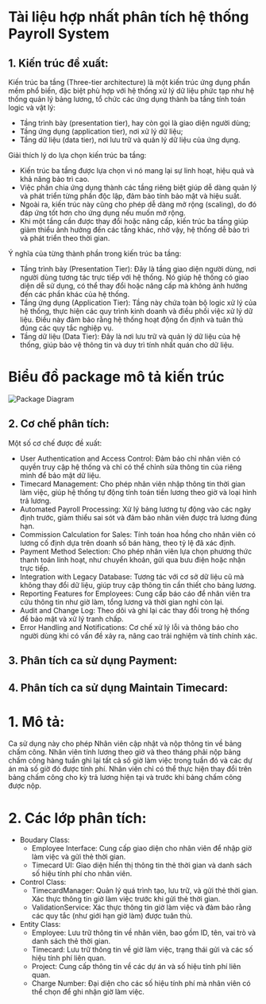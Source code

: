 # Tài liệu hợp nhất phân tích hệ thống Payroll System

## 1. Kiến trúc đề xuất:
Kiến trúc ba tầng (Three-tier architecture) là một kiến trúc ứng dụng phần mềm phổ biến, đặc biệt phù hợp với hệ thống xử lý dữ liệu phức tạp như hệ thống quản lý bảng lương, tổ chức các ứng dụng thành ba tầng tính toán logic và vật lý: 
  - Tầng trình bày (presentation tier), hay còn gọi là giao diện người dùng;
  - Tầng ứng dụng (application tier), nơi xử lý dữ liệu;
  - Tầng dữ liệu (data tier), nơi lưu trữ và quản lý dữ liệu của ứng dụng.

Giải thích lý do lựa chọn kiến trúc ba tầng:
  - Kiến trúc ba tầng được lựa chọn vì nó mang lại sự linh hoạt, hiệu quả và khả năng bảo trì cao.
  - Việc phân chia ứng dụng thành các tầng riêng biệt giúp dễ dàng quản lý và phát triển từng phần độc lập, đảm bảo tính bảo mật và hiệu suất.
  - Ngoài ra, kiến trúc này cũng cho phép dễ dàng mở rộng (scaling), do đó đáp ứng tốt hơn cho ứng dụng nếu muốn mở rộng.
  - Khi một tầng cần được thay đổi hoặc nâng cấp, kiến trúc ba tầng giúp giảm thiểu ảnh hưởng đến các tầng khác, nhờ vậy, hệ thống dễ bảo trì và phát triển theo thời gian.

Ý nghĩa của từng thành phần trong kiến trúc ba tầng:
  - Tầng trình bày (Presentation Tier): Đây là tầng giao diện người dùng, nơi người dùng tương tác trực tiếp với hệ thống. Nó giúp hệ thống có giao diện dễ sử dụng, có thể thay đổi hoặc nâng cấp mà không ảnh hưởng đến các phần khác của hệ thống.
  - Tầng ứng dụng (Application Tier): Tầng này chứa toàn bộ logic xử lý của hệ thống, thực hiện các quy trình kinh doanh và điều phối việc xử lý dữ liệu. Điều này đảm bảo rằng hệ thống hoạt động ổn định và tuân thủ đúng các quy tắc nghiệp vụ.
  - Tầng dữ liệu (Data Tier): Đây là nơi lưu trữ và quản lý dữ liệu của hệ thống, giúp bảo vệ thông tin và duy trì tính nhất quán cho dữ liệu.

# Biểu đồ package mô tả kiến trúc
![Package Diagram](https://www.planttext.com/api/plantuml/png/NCyn3i8m30NGFQUmklSAg8swHCh0aWanMAcf8Y15iJiWnCaOUYIkG9A9za_Mjzxmlv-rOy4ao_scr0Fz5IU2vfY8AGfAc2DOV59guAKWv-IO4fWeb2xewGp8u8nw_s6zS8Z437QUWj_nxRDoRJTyGC4TgbNlVNPL37qHpa3R7WhNjbwvLXt5iMpv0G00__y30000)

## 2. Cơ chế phân tích:
Một số cơ chế được đề xuất:
  - User Authentication and Access Control: Đảm bảo chỉ nhân viên có quyền truy cập hệ thống và chỉ có thể chỉnh sửa thông tin của riêng mình để bảo mật dữ liệu.
  - Timecard Management: Cho phép nhân viên nhập thông tin thời gian làm việc, giúp hệ thống tự động tính toán tiền lương theo giờ và loại hình trả lương.
  - Automated Payroll Processing: Xử lý bảng lương tự động vào các ngày định trước, giảm thiểu sai sót và đảm bảo nhân viên được trả lương đúng hạn.
  - Commission Calculation for Sales: Tính toán hoa hồng cho nhân viên có lương cố định dựa trên doanh số bán hàng, theo tỷ lệ đã xác định.
  - Payment Method Selection: Cho phép nhân viên lựa chọn phương thức thanh toán linh hoạt, như chuyển khoản, gửi qua bưu điện hoặc nhận trực tiếp.
  - Integration with Legacy Database: Tương tác với cơ sở dữ liệu cũ mà không thay đổi dữ liệu, giúp truy cập thông tin cần thiết cho bảng lương.
  - Reporting Features for Employees: Cung cấp báo cáo để nhân viên tra cứu thông tin như giờ làm, tổng lương và thời gian nghỉ còn lại.
  - Audit and Change Log: Theo dõi và ghi lại các thay đổi trong hệ thống để bảo mật và xử lý tranh chấp.
  - Error Handling and Notifications: Cơ chế xử lý lỗi và thông báo cho người dùng khi có vấn đề xảy ra, nâng cao trải nghiệm và tính chính xác.

## 3. Phân tích ca sử dụng Payment:

## 4. Phân tích ca sử dụng Maintain Timecard:
# 1. Mô tả:
Ca sử dụng này cho phép Nhân viên cập nhật và nộp thông tin về bảng chấm công. Nhân viên tính lương theo giờ và theo tháng phải nộp bảng chấm công hàng tuần ghi lại tất cả số giờ làm việc trong tuần đó và các dự án mà số giờ đó được tính phí. Nhân viên chỉ có thể thực hiện thay đổi trên bảng chấm công cho kỳ trả lương hiện tại và trước khi bảng chấm công được nộp.

# 2. Các lớp phân tích:
  - Boudary Class:
      - Employee Interface: Cung cấp giao diện cho nhân viên để nhập giờ làm việc và gửi thẻ thời gian.
      - Timecard UI: Giao diện hiển thị thông tin thẻ thời gian và danh sách số hiệu tính phí cho nhân viên.
  - Control Class:
      - TimecardManager: Quản lý quá trình tạo, lưu trữ, và gửi thẻ thời gian. Xác thực thông tin giờ làm việc trước khi gửi thẻ thời gian.
      - ValidationService: Xác thực thông tin giờ làm việc và đảm bảo rằng các quy tắc (như giới hạn giờ làm) được tuân thủ.
  - Entity Class:
      - Employee: Lưu trữ thông tin về nhân viên, bao gồm ID, tên, vai trò và danh sách thẻ thời gian.
      - Timecard: Lưu trữ thông tin về giờ làm việc, trạng thái gửi và các số hiệu tính phí liên quan.
      - Project: Cung cấp thông tin về các dự án và số hiệu tính phí liên quan.
      - Charge Number: Đại diện cho các số hiệu tính phí mà nhân viên có thể chọn để ghi nhận giờ làm việc.
